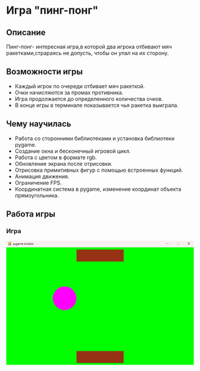 # Игра "пинг-понг"
## Описание
Пинг-понг- интересная игра,в которой два игрока отбивают мяч ракетками,страраясь не допусть, чтобы он упал на их сторону.
## Возможности игры
- Каждый игрок по очереди отбивает мяч ракеткой.
- Очки начисляются за промах противника.
- Игра продолжается до определенного количества очков.
- В конце игры в терминале показывается чья ракетка выиграла.
## Чему научилась
- Работа со сторонними библиотеками и установка библиотеки pygame.
- Создание окна и бесконечный игровой цикл.
- Работа с цветом в формате rgb.
- Обновление экрана после отрисовки.
- Отрисовка примитивных фигур с помощью встроенных функций.
- Анимация движения.
- Ограничение FPS.
- Координатная система в pygame, изменение координат объекта
прямоугольника.
## Работа игры
### Игра
![Игра](screens/игра.png)